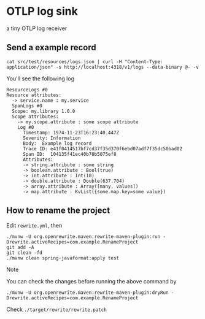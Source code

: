 # OTLP log sink

a tiny OTLP log receiver


## Send a example record

```
cat src/test/resources/logs.json | curl -H "Content-Type: application/json" -s http://localhost:4318/v1/logs --data-binary @- -v
```

You'll see the following log

```
ResourceLogs #0
Resource attributes:
  -> service.name : my.service
  SpanLogs #0
  Scope: my.library 1.0.0
  Scope attributes:
    -> my.scope.attribute : some scope attribute
    Log #0
      Timestamp: 1974-11-23T16:23:40.447Z
      Severity: Information
      Body:  Example log record
      Trace ID: e41f0414517bf7cd37f35d370f6ebd07adf7f35dc50bad02
      Span ID:  104135f41ec40b70b5075ef8
      Attributes:
      -> string.attribute : some string
      -> boolean.attribute : Bool(true)
      -> int.attribute : Int(10)
      -> double.attribute : Double(637.704)
      -> array.attribute : Array([many, values])
      -> map.attribute : KvList({some.map.key=some value})
```

## How to rename the project

Edit `rewrite.yml`, then

```
./mvnw -U org.openrewrite.maven:rewrite-maven-plugin:run -Drewrite.activeRecipes=com.example.RenameProject
git add -A
git clean -fd
./mvnw clean spring-javaformat:apply test 
```

> [!NOTE]
> You can check the changes before running the above command by
> ```
> ./mvnw -U org.openrewrite.maven:rewrite-maven-plugin:dryRun -Drewrite.activeRecipes=com.example.RenameProject
> ```
> Check `./target/rewrite/rewrite.patch`